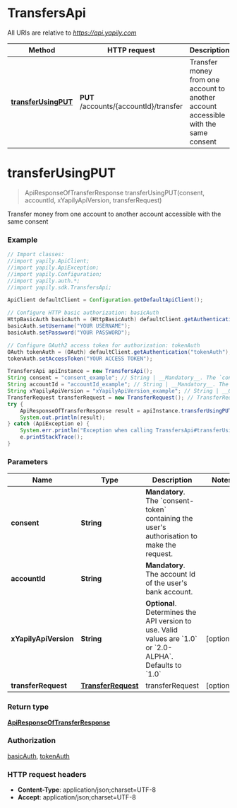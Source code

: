 # TransfersApi

All URIs are relative to *https://api.yapily.com*

Method | HTTP request | Description
------------- | ------------- | -------------
[**transferUsingPUT**](TransfersApi.md#transferUsingPUT) | **PUT** /accounts/{accountId}/transfer | Transfer money from one account to another account accessible with the same consent


<a name="transferUsingPUT"></a>
# **transferUsingPUT**
> ApiResponseOfTransferResponse transferUsingPUT(consent, accountId, xYapilyApiVersion, transferRequest)

Transfer money from one account to another account accessible with the same consent

### Example
```java
// Import classes:
//import yapily.ApiClient;
//import yapily.ApiException;
//import yapily.Configuration;
//import yapily.auth.*;
//import yapily.sdk.TransfersApi;

ApiClient defaultClient = Configuration.getDefaultApiClient();

// Configure HTTP basic authorization: basicAuth
HttpBasicAuth basicAuth = (HttpBasicAuth) defaultClient.getAuthentication("basicAuth");
basicAuth.setUsername("YOUR USERNAME");
basicAuth.setPassword("YOUR PASSWORD");

// Configure OAuth2 access token for authorization: tokenAuth
OAuth tokenAuth = (OAuth) defaultClient.getAuthentication("tokenAuth");
tokenAuth.setAccessToken("YOUR ACCESS TOKEN");

TransfersApi apiInstance = new TransfersApi();
String consent = "consent_example"; // String | __Mandatory__. The `consent-token` containing the user's authorisation to make the request.
String accountId = "accountId_example"; // String | __Mandatory__. The account Id of the user's bank account.
String xYapilyApiVersion = "xYapilyApiVersion_example"; // String | __Optional__. Determines the API version to use. Valid values are `1.0` or `2.0-ALPHA`. Defaults to `1.0`
TransferRequest transferRequest = new TransferRequest(); // TransferRequest | transferRequest
try {
    ApiResponseOfTransferResponse result = apiInstance.transferUsingPUT(consent, accountId, xYapilyApiVersion, transferRequest);
    System.out.println(result);
} catch (ApiException e) {
    System.err.println("Exception when calling TransfersApi#transferUsingPUT");
    e.printStackTrace();
}
```

### Parameters

Name | Type | Description  | Notes
------------- | ------------- | ------------- | -------------
 **consent** | **String**| __Mandatory__. The &#x60;consent-token&#x60; containing the user&#39;s authorisation to make the request. |
 **accountId** | **String**| __Mandatory__. The account Id of the user&#39;s bank account. |
 **xYapilyApiVersion** | **String**| __Optional__. Determines the API version to use. Valid values are &#x60;1.0&#x60; or &#x60;2.0-ALPHA&#x60;. Defaults to &#x60;1.0&#x60; | [optional]
 **transferRequest** | [**TransferRequest**](TransferRequest.md)| transferRequest | [optional]

### Return type

[**ApiResponseOfTransferResponse**](ApiResponseOfTransferResponse.md)

### Authorization

[basicAuth](../README.md#basicAuth), [tokenAuth](../README.md#tokenAuth)

### HTTP request headers

 - **Content-Type**: application/json;charset=UTF-8
 - **Accept**: application/json;charset=UTF-8

